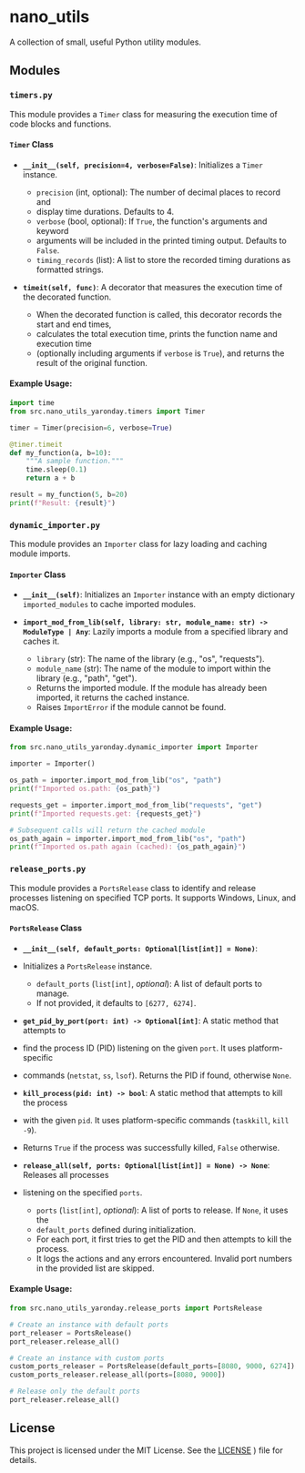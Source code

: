 # nano_utils

A collection of small, useful Python utility modules.

## Modules

### `timers.py`

This module provides a `Timer` class for measuring the execution time of code blocks and functions.

#### `Timer` Class

* **`__init__(self, precision=4, verbose=False)`**: Initializes a `Timer` instance.
    * `precision` (int, optional): The number of decimal places to record and 
    * display time durations. Defaults to 4.
    * `verbose` (bool, optional): If `True`, the function's arguments and keyword
    * arguments will be included in the printed timing output. Defaults to `False`.
    * `timing_records` (list): A list to store the recorded timing durations as formatted strings.

* **`timeit(self, func)`**: A decorator that measures the execution time of the decorated function.
    * When the decorated function is called, this decorator records the start and end times,
    * calculates the total execution time, prints the function name and execution time 
    * (optionally including arguments if `verbose` is `True`), and returns the result of the original function.

#### Example Usage:

```python
import time
from src.nano_utils_yaronday.timers import Timer

timer = Timer(precision=6, verbose=True)

@timer.timeit
def my_function(a, b=10):
    """A sample function."""
    time.sleep(0.1)
    return a + b

result = my_function(5, b=20)
print(f"Result: {result}")
```

### `dynamic_importer.py`

This module provides an `Importer` class for lazy loading and caching module imports.

#### `Importer` Class

* **`__init__(self)`**: Initializes an `Importer` instance with an empty dictionary `imported_modules` to cache imported modules.

* **`import_mod_from_lib(self, library: str, module_name: str) -> ModuleType | Any`**: Lazily imports a module from a specified library and caches it.
    * `library` (str): The name of the library (e.g., "os", "requests").
    * `module_name` (str): The name of the module to import within the library (e.g., "path", "get").
    * Returns the imported module. If the module has already been imported, it returns the cached instance.
    * Raises `ImportError` if the module cannot be found.

#### Example Usage:

```python
from src.nano_utils_yaronday.dynamic_importer import Importer

importer = Importer()

os_path = importer.import_mod_from_lib("os", "path")
print(f"Imported os.path: {os_path}")

requests_get = importer.import_mod_from_lib("requests", "get")
print(f"Imported requests.get: {requests_get}")

# Subsequent calls will return the cached module
os_path_again = importer.import_mod_from_lib("os", "path")
print(f"Imported os.path again (cached): {os_path_again}")
```

### `release_ports.py`

This module provides a `PortsRelease` class to identify and release processes 
listening on specified TCP ports. It supports Windows, Linux, and macOS.

#### `PortsRelease` Class

* **`__init__(self, default_ports: Optional[list[int]] = None)`**: 
* Initializes a `PortsRelease` instance.
    * `default_ports` (`list[int]`, *optional*): A list of default ports to manage. 
    * If not provided, it defaults to `[6277, 6274]`.

* **`get_pid_by_port(port: int) -> Optional[int]`**: A static method that attempts to 
* find the process ID (PID) listening on the given `port`. It uses platform-specific 
* commands (`netstat`, `ss`, `lsof`). Returns the PID if found, otherwise `None`. 

* **`kill_process(pid: int) -> bool`**: A static method that attempts to kill the process 
* with the given `pid`. It uses platform-specific commands (`taskkill`, `kill -9`). 
* Returns `True` if the process was successfully killed, `False` otherwise. 

* **`release_all(self, ports: Optional[list[int]] = None) -> None`**: Releases all processes
* listening on the specified `ports`.
    * `ports` (`list[int]`, *optional*): A list of ports to release. If `None`, it uses the
    * `default_ports` defined during initialization.
    * For each port, it first tries to get the PID and then attempts to kill the process. 
    * It logs the actions and any errors encountered. Invalid port numbers in the provided list are skipped.

#### Example Usage:

```python
from src.nano_utils_yaronday.release_ports import PortsRelease

# Create an instance with default ports
port_releaser = PortsRelease()
port_releaser.release_all()

# Create an instance with custom ports
custom_ports_releaser = PortsRelease(default_ports=[8080, 9000, 6274])
custom_ports_releaser.release_all(ports=[8080, 9000])

# Release only the default ports
port_releaser.release_all()
```

## License
This project is licensed under the MIT License. See the [LICENSE](https://github.com/yaronday/nano_utils/blob/master/LICENSE.md)
) file for details.